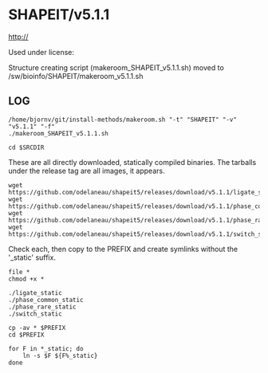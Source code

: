 SHAPEIT/v5.1.1
========================

<http://>

Used under license:



Structure creating script (makeroom_SHAPEIT_v5.1.1.sh) moved to /sw/bioinfo/SHAPEIT/makeroom_v5.1.1.sh

LOG
---

    /home/bjornv/git/install-methods/makeroom.sh "-t" "SHAPEIT" "-v" "v5.1.1" "-f"
    ./makeroom_SHAPEIT_v5.1.1.sh

    cd $SRCDIR

These are all directly downloaded, statically compiled binaries.
The tarballs under the release tag are all images, it appears.

    wget https://github.com/odelaneau/shapeit5/releases/download/v5.1.1/ligate_static
    wget https://github.com/odelaneau/shapeit5/releases/download/v5.1.1/phase_common_static
    wget https://github.com/odelaneau/shapeit5/releases/download/v5.1.1/phase_rare_static
    wget https://github.com/odelaneau/shapeit5/releases/download/v5.1.1/switch_static

Check each, then copy to the PREFIX and create symlinks without the '_static' suffix.

    file *
    chmod +x *

    ./ligate_static
    ./phase_common_static
    ./phase_rare_static
    ./switch_static

    cp -av * $PREFIX
    cd $PREFIX

    for F in *_static; do
        ln -s $F ${F%_static}
    done
